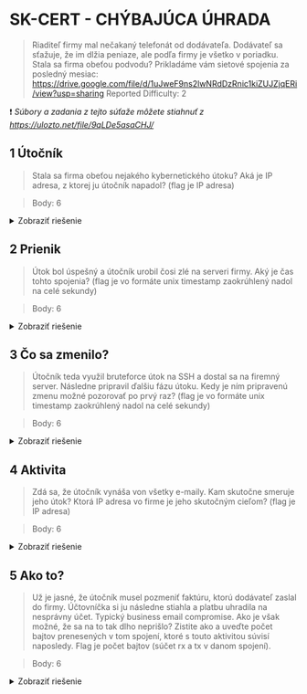 # SK-CERT - CHÝBAJÚCA ÚHRADA
> Riaditeľ firmy mal nečakaný telefonát od dodávateľa. Dodávateľ sa sťažuje, že im dlžia peniaze, ale podľa firmy je všetko v poriadku. Stala sa firma obeťou podvodu? Prikladáme vám sietové spojenia za posledný mesiac: https://drive.google.com/file/d/1uJweF9ns2lwNRdDzRnic1kiZUJZjqERi/view?usp=sharing
Reported Difficulty: 2

:exclamation: *Súbory a zadania z tejto súťaže môžete stiahnuť z https://ulozto.net/file/9qLDe5asaCHJ/*

## 1 Útočník
> Stala sa firma obeťou nejakého kybernetického útoku? Aká je IP adresa, z ktorej ju útočník napadol? (flag je IP adresa)

> Body: 6

<details>
<summary>Zobraziť riešenie</summary>

Máme ~500MB csv súbor na analyzovanie sieťového spojenia, ktorý obsahuje info o flow start, flow end, source ip, destination ip a ďalšie info ohľadom spojenia. 

![](images/2022-04-15-13-29-55.png)

Aj keď názov súboru je `netflow`, nevedel som nájsť nastroj ktorý by to vedel zanalyzovať automaticky... vyzerá, že to nie je NewFlow formát, kto vie čím to vygenerovali. Takže skúsim to zanalyzovať "manuálne"... Excel nepomohol lebo nevedel načítať ~6M riadkov, `bash/grep/sed` tiež moc tu nepomôže, takže idem to načítať do SQL. Po importovaní súboru do SQL, skúšam vygenerovať agregátne dáta o komunikácii medzi jednotlivými src a dst IP podlá dst portu:

```sql
select ip_src,ip_dst,port_dst,COUNT(proto)  from netflow group by ip_src,ip_dst,port_dst order by COUNT(proto) desc
```

Zaujímavý traffic je z `198.19.122.159` na rôzne privátne IP adresy na destination port 22 (ssh). Vyzerá to podozrivo ako skúška brute force login cez ssh:

![](images/2022-04-15-13-38-19.png)

Skúšame tú IP adresu či to je flag a SUCCESS! Máme prvý flag.

```
flag: 198.19.122.159
```
</details>

## 2 Prienik
> Útok bol úspešný a útočník urobil čosi zlé na serveri firmy. Aký je čas tohto spojenia? (flag je vo formáte unix timestamp zaokrúhlený nadol na celé sekundy)

> Body: 6

<details>
<summary>Zobraziť riešenie</summary>

Z predchádzajúcej úlohy vidíme, že útočník z IP `198.19.122.159` skúšal brute force login maximálne 1500 krát, takže pri tých 1238 pokusoch sa mu asi podarilo preniknúť do `10.120.10.213`. Pozrieme sa bližšie na tie pokusy či vieme zistiť ktorý to bol ten úspešný, sql query ktorú použijeme:

```sql
select * from netflow where ip_src = '198.19.122.159' and ip_dst = '10.120.10.213' and port_dst = '22'
```
Z výsledkov query vidíme, že pri väčšine konfekcií rx_bytes a tx_bytes sú medzi 1000 a 5000 bytov, ale jeden vyčnieva, ten bude asi successfull login... skúšame odoslať `1646919719` ako flag a je to ono!

![](images/2022-04-15-13-48-51.png)

```
flag: 1646919719
```
</details>

## 3 Čo sa zmenilo?
> Útočník teda využil bruteforce útok na SSH a dostal sa na firemný server. Následne pripravil ďalšiu fázu útoku. Kedy je ním pripravenú zmenu možné pozorovať po prvý raz? (flag je vo formáte unix timestamp zaokrúhlený nadol na celé sekundy)

> Body: 6

<details>
<summary>Zobraziť riešenie</summary>

Vieme, že sa útočník dostal na `10.120.10.213`, ďalej analyzujeme traffic z a do tohto serveru a zisťujeme:

* pravdepodobne je to mail server keďže všetky prichádzajúce spojenia sú na portoch 110 (POP3), 25 (SMTP) a 22 (SSH)
* všetky spojenia odchádzajúce z toho serveru sú na port 25 (SMTP)
* server je vystavený neustálemu port probingu

Keďže do serveru nie je žiadne iné spojenie okrem ssh, smtp a pop3, predpoklad, že útočník nechal nejaký backdoor sa nepotvrdila... backdor by počúval na nejakom porte (napr. 4444). 

Tiež vidíme, že server neinicioval žiadne spojenie okrem smtp, takže ani predpoklad, že útočník vyniesol dáta cez ssh smerom von sa nepotvrdila.

Skúšame teóriu, že útočník sa pripojil cez ssh z iného servera:

```sql
select * from netflow where ip_dst = '10.120.10.213' and port_dst = '22' and tx_bytes > 10000
```
*tx_bytes > 10000 aby sme vylúčili neúspešne pokusy ssh brute force*

Z týchto dát zisťujeme, že pred útokom, ssh do toho serveru bolo iba z vnútornej siete `10.120.x.x` a po útoku vidíme úspešne ssh spojenie z `198.19.x.x`.

Skúsime teda vylúčiť `10.120.x.x` a máme:

![](images/2022-04-15-15-19-04.png)

Keďže prvý timestamp je náš pôvodný útok, možno je ten ďalší timestamp flag? Skúšame odoslať `1647182155` a nič... nie je to flag. Takže nebude to ssh traffic, zostava nám pozrieť sa na iný traffic... vieme, že jediný traffic odchádzajúci z `10.120.10.213` je smtp, pozrieme sa či nejaký smtp traffic nesmeruje do `198.19.x.x`:

```sql
select flow_start, flow_end, ip_src, ip_dst, port_dst, rx_bytes,tx_bytes from netflow where ip_src = '10.120.10.213' and ip_dst like '198.19.%'
```

Z netflow logu vidíme, že smtp traffic na `198.19.13.140` sa po prvé vyskytuje 1646922011.20208 (Thursday, 10 March 2022 14:20:11.202) čo z časového hľadiska je po prvom preniknutí do systému 1646919719 (Thursday, 10 March 2022 13:41:59).
Skúšame odoslať `1646922011` a máme úspech! Útočník exfiltruje dáta cez smpt.

![](images/2022-04-15-16-06-26.png)

```
flag: 1646922011
```
</details>

## 4 Aktivita
> Zdá sa, že útočník vynáša von všetky e-maily. Kam skutočne smeruje jeho útok? Ktorá IP adresa vo firme je jeho skutočným cieľom? (flag je IP adresa)

> Body: 6

<details>
<summary>Zobraziť riešenie</summary>

Toto sa mi nepodarilo zistiť, azda sú v tom logu všetky IP ale ani jedna z `10.120.10.x` nebola flag. Chce to asi hlbšiu analýzu.

:exclamation: *Ďalšie kroky boli pridané po súťaži na základe pomoci od iných súťažiacich ktorým patri vďaka!*

Keď sa pozrieme na smtp traffic tak útočník si z firemného mail serveru `10.120.10.213` posiela maily na svoj server `198.19.13.140`. Keďže tento scenár hovorí, že niektoré faktúry neboli uhradene, skúsime predpokladať, že útočník monitoroval mailovú komunikáciu a keď prišla požiadavka na úhradu faktúry od dodávateľa, tak ju zmanipuloval. Požijeme nasledovnú SQL query na zobrazenie komunikácie medzi dvoma mail severmi:

```sql
select flow_start, flow_end, ip_src, ip_dst, port_dst, rx_bytes,tx_bytes from netflow where  ip_src in ('10.120.10.213', '198.19.13.140') and ip_dst in ('10.120.10.213', '198.19.13.140') order by flow_start
```

Po skúmaní komunikácie, netrvalo dlho kým sme si všimli niečo nezvyčajne:

![](images/2022-05-12-10-42-25.png)

V okamihu keď prišiel mail, ktorý má najväčšiu veľkosť (predpokladaná faktúra od dodávateľa), tak nasleduje pop3 z útočníkovho servera na firemný mail server s podobnou veľkosťou - asi to bude ta zmanipulovaná faktúra.<br/>
Ďalej sa pozrieme na komunikáciu ktorá bezprostredne nasledovala, skúsime nájsť klienta ktorý ten zmanipulovaný mail stiahol cez pop3. Použijeme nasledovnú SQL query ktorá zobrazí traffic po timestamp `1647327125.28001` kde destination je firemný mail `10.120.10.213`, port `110` a ešte si pridáme podmienku na veľkosť `rx_bytes + 0 > '218400'`:

```sql
select flow_start, flow_end, ip_src, ip_dst, port_dst, rx_bytes,tx_bytes from netflow where  flow_start > 1647327125.28001 and ip_dst = '10.120.10.213' and port_dst = '110' and rx_bytes + 0 > '218400'
```

![](images/2022-05-12-11-45-33.png)

```
flag: 10.120.11.73
```
</details>

## 5 Ako to?
> Už je jasné, že útočník musel pozmeniť faktúru, ktorú dodávateľ zaslal do firmy. Účtovníčka si ju následne stiahla a platbu uhradila na nesprávny účet. Typický business email compromise. Ako je však možné, že sa na to tak dlho neprišlo? Zistite ako a uveďte počet bajtov prenesených v tom spojení, ktoré s touto aktivitou súvisí naposledy. Flag je počet bajtov (súčet rx a tx v danom spojení).    

> Body: 6

<details>
<summary>Zobraziť riešenie</summary>

:exclamation: *Ďalšie kroky boli pridané po súťaži na základe pomoci od iných súťažiacich ktorým patri vďaka!*

Dôvod prečo sa na to tak dlho neprišlo je lebo útočník manipuloval maily kým mal prístup do mailboxov cez nejaký backdor využívajúci port tcp/110 a mohol čítať, mazať a upravovať maily. Takže musíme nájsť posledný flow kde source IP je `198.19.13.140`, destination IP je `10.120.10.213` a port_dst `110` a dáme to usporiadať od najnovšieho timestampu:

```sql
select flow_start,flow_end,ip_src, ip_dst, port_dst, rx_bytes,tx_bytes from netflow where  ip_src = '198.19.13.140' and ip_dst = '10.120.10.213' and port_dst = '110' order by flow_start desc
```

![](images/2022-05-12-21-18-53.png)

Flag je rx_bytes + tx_bytes: 57358 + 65932 = 123290

```
flag: 123290
```
</details>
